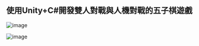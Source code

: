 ## 使用Unity+C#開發雙人對戰與人機對戰的五子棋遊戲
![image](https://github.com/user-attachments/assets/2121a5fb-6ac4-4514-9648-e5df625291d4)

![image](https://github.com/user-attachments/assets/10b181e3-a06d-4aad-9d5b-f9940e9832d5)


